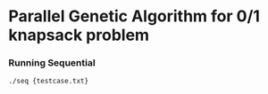 # Parallel Genetic Algorithm for 0/1 knapsack problem

### Running Sequential
```
./seq {testcase.txt}
```